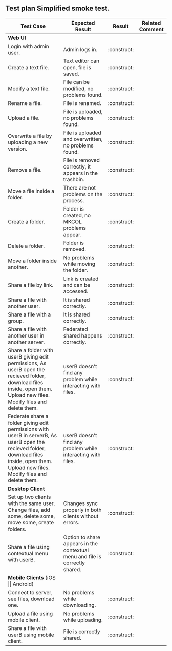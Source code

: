 ## Test plan Simplified smoke test.

| Test Case                                | Expected Result                          | Result      | Related Comment |
| ---------------------------------------- | ---------------------------------------- | ----------- | --------------- |
| **Web UI**                               |                                          |             |                 |
| Login with admin user.                   | Admin logs in.                           | :construct: |                 |
| Create a text file.                      | Text editor can open, file is saved.     | :construct: |                 |
| Modify a text file.                      | File can be modified, no problems found. | :construct: |                 |
| Rename a file.                           | File is renamed.                         | :construct: |                 |
| Upload a file.                           | File is uploaded, no problems found.     | :construct: |                 |
| Overwrite a file by uploading a new version. | File is uploaded and overwritten, no problems found. | :construct: |                 |
| Remove a file.                           | File is removed correctly, it appears in the trashbin. | :construct: |                 |
| Move a file inside a folder.             | There are not problems on the process.   | :construct: |                 |
| Create a folder.                         | Folder is created, no MKCOL problems appear. | :construct: |                 |
| Delete a folder.                         | Folder is removed.                       | :construct: |                 |
| Move a folder inside another.            | No problems while moving the folder.     | :construct: |                 |
| Share a file by link.                    | Link is created and can be accessed.     | :construct: |                 |
| Share a file with another user.          | It is shared correctly.                  | :construct: |                 |
| Share a file with a group.               | It is shared correctly.                  | :construct: |                 |
| Share a file with another user in another server. | Federated shared happens correctly.      | :construct: |                 |
| Share a folder with userB giving edit permissions, As userB open the recieved folder, download files inside, open them. Upload new files. Modify files and delete them. | userB doesn't find any problem while interacting with files. | :construct: |                 |
| Federate share a folder giving edit permissions with userB in serverB, As userB open the recieved folder, download files inside, open them. Upload new files. Modify files and delete them. | userB doesn't find any problem while interacting with files. | :construct: |                 |
| **Desktop Client**                       |                                          |             |                 |
| Set up two clients with the same user. Change files, add some, delete some, move some, create folders. | Changes sync properly in both clients without errors. | :construct: |                 |
| Share a file using contextual menu with userB. | Option to share appears in the contextual menu and file is correctly shared. | :construct: |                 |
| **Mobile Clients** (iOS \|\| Android)    |                                          |             |                 |
| Connect to server, see files, download one. | No problems while downloading.           | :construct: |                 |
| Upload a file using mobile client.       | No problems while uploading.             | :construct: |                 |
| Share a file with userB using mobile client. | File is correctly shared.                | :construct: |                 |



